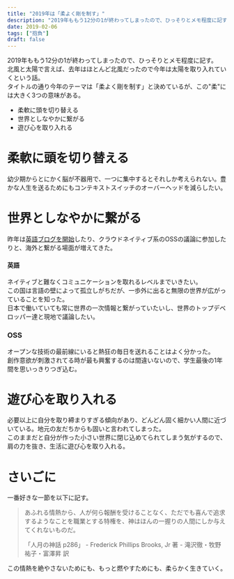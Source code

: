 ```yaml
---
title: "2019年は「柔よく剛を制す」"
description: "2019年ももう12分の1が終わってしまったので、ひっそりとメモ程度に記す。"
date: 2019-02-06
tags: ["抱負"]
draft: false
---
```


2019年ももう12分の1が終わってしまったので、ひっそりとメモ程度に記す。  
北風と太陽で言えば、去年はほとんど北風だったので今年は太陽を取り入れていくという話。  
タイトルの通り今年のテーマは「柔よく剛を制す」と決めているが、この"柔"には大きく3つの意味がある。
  
- 柔軟に頭を切り替える
- 世界としなやかに繋がる
- 遊び心を取り入れる

# 柔軟に頭を切り替える
幼少期からとにかく脳が不器用で、一つに集中するとそれしか考えられない。豊かな人生を送るためにもコンテキストスイッチのオーバーヘッドを減らしたい。


# 世界としなやかに繋がる
昨年は[英語ブログを開始](https://nakabonne.dev)したり、クラウドネイティブ系のOSSの議論に参加したりと、海外と繋がる場面が増えてきた。


#### 英語

ネイティブと難なくコミュニケーションを取れるレベルまでいきたい。  
この国は言語の壁によって孤立しがちだが、一歩外に出ると無限の世界が広がっていることを知った。  
日本で働いていても常に世界の一次情報と繋がっていたいし、世界のトップデベロッパー達と現地で議論したい。  

### OSS

オープンな技術の最前線にいると熱狂の毎日を送れることはよく分かった。  
創作意欲が刺激されてる時が最も興奮するのは間違いないので、学生最後の1年間を思いっきりつぎ込む。

# 遊び心を取り入れる
必要以上に自分を取り締まりすぎる傾向があり、どんどん固く細かい人間に近づいている。地元の友だちからも固いと言われてしまった。  
このままだと自分が作った小さい世界に閉じ込めてられてしまう気がするので、肩の力を抜き、生活に遊び心を取り入れる。

# さいごに

一番好きな一節を以下に記す。

>あふれる情熱から、人が何ら報酬を受けることなく、ただでも喜んで追求するようなことを職業とする特権を、神はほんの一握りの人間にしか与えてくれないものだ。  
>  
>「人月の神話 p286」 - Frederick Phillips Brooks, Jr 著 - 滝沢徹・牧野祐子・富澤昇 訳

この情熱を絶やさないためにも、もっと燃やすためにも、柔らかく生きていく。
